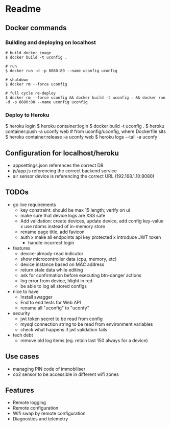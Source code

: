 # Readme

## Docker commands

### Building and deploying on localhost

```
# build docker image
$ docker build -t uconfig .

# run
$ docker run -d -p 8080:80 --name uconfig uconfig

# shutdown
$ docker rm --force uconfig

# full cycle re-deploy
$ docker rm --force uconfig && docker build -t uconfig . && docker run -d -p 8080:80 --name uconfig uconfig
```

### Deploy to Heroku

$ heroku login
$ heroku container:login
$ docker build -t uconfig .
$ heroku container:push -a uconfy web # from uconfig/uconfig, where Dockerfile sits
$ heroku container:release -a uconfy web
$ heroku logs --tail -a uconfy

## Configuration for localhost/heroku

- appsettings.json references the correct DB
- js/app.js referencing the correct backend service
- air sensor device is referencing the correct URL (192.168.1.10:8080)

## TODOs

- go live requirements
  - key constraint: should be max 15 length; verify on ui
  - make sure that device logs are XSS safe
  - Add validation: create devices, update device, add config key-value
  x use rdbms instead of in-memory store
  - rename page title, add favicon
  - auth
    x make all endpoints api key protected
    x introduce JWT token
    - handle incorrect login
- features
  - device-already-read indicator
  - show microcontroller data (cpu, memory, etc)
  - device instance based on MAC address
  - return stale data while editing
  - ask for confirmation before executing btn-danger actions
  - log error from device, hlight in red
  - be able to log all stored configs
- nice to have
  - Install swagger
  - End to end tests for Web API
  - rename all "uconfig" to "uconfy"
- security
  - jwt token secret to be read from config
  - mysql connection string to be read from environment variables
  - check what happens if jwt validation fails
- tech debt
  - remove old log items (eg. retain last 150 always for a device)

## Use cases

- managing PIN code of immobiliser
- co2 sensor to be accessible in different wifi zones

## Features

- Remote logging
- Remote configuration
- Wifi swap by remote configuration
- Diagnostics and telemetry